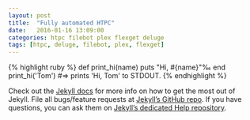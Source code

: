 ```yaml
---
layout: post
title:  "Fully automated HTPC"
date:   2016-01-16 13:09:00
categories: htpc filebot plex flexget deluge
tags: [htpc, deluge, filebot, plex, flexget]
---
```


{% highlight ruby %}
def print_hi(name)
  puts "Hi, #{name}"‰
end
print_hi('Tom')
#=> prints 'Hi, Tom' to STDOUT.
{% endhighlight %}

Check out the [Jekyll docs][jekyll] for more info on how to get the most out of Jekyll. File all bugs/feature requests at [Jekyll’s GitHub repo][jekyll-gh]. If you have questions, you can ask them on [Jekyll’s dedicated Help repository][jekyll-help].

[jekyll]:      http://jekyllrb.com
[jekyll-gh]:   https://github.com/jekyll/jekyll
[jekyll-help]: https://github.com/jekyll/jekyll-help
